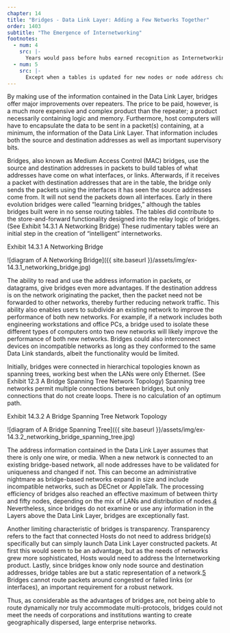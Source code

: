 ```yaml
---
chapter: 14
title: "Bridges - Data Link Layer: Adding a Few Networks Together"
order: 1403
subtitle: "The Emergence of Internetworking"
footnotes:
  - num: 4
    src: |-
      Years would pass before hubs earned recognition as Internetworking device. Initially, hubs were essentially wiring closets used to interconnect multiple token ring networks. (At this stage, hubs were Physical Layer devices.)
  - num: 5
    src: |-
      Except when a tables is updated for new nodes or node address changes.
---
```


By making use of the information contained in the Data Link Layer, bridges offer major improvements over repeaters. The price to be paid, however, is a much more expensive and complex product than the repeater; a product necessarily containing logic and memory. Furthermore, host computers will have to encapsulate the data to be sent in a packet(s) containing, at a minimum, the information of the Data Link Layer. That information includes both the source and destination addresses as well as important supervisory bits.

Bridges, also known as Medium Access Control (MAC) bridges, use the source and destination addresses in packets to build tables of what addresses have come on what interfaces, or links. Afterwards, if it receives a packet with destination addresses that are in the table, the bridge only sends the packets using the interfaces it has seen the source addresses come from. It will not send the packets down all interfaces. Early in there evolution bridges were called “learning bridges,” although the tables bridges built were in no sense routing tables. The tables did contribute to the store-and-forward functionality designed into the relay logic of bridges. (See Exhibit 14.3.1 A Networking Bridge) These rudimentary tables were an initial step in the creation of “intelligent” internetworks.

Exhibit 14.3.1 A Networking Bridge

![diagram of A Networking Bridge]({{ site.baseurl }}/assets/img/ex-14.3.1_networking_bridge.jpg)

The ability to read and use the address information in packets, or datagrams, give bridges even more advantages. If the destination address is on the network originating the packet, then the packet need not be forwarded to other networks, thereby further reducing network traffic. This ability also enables users to subdivide an existing network to improve the performance of both new networks. For example, if a network includes both engineering workstations and office PCs, a bridge used to isolate these different types of computers onto two new networks will likely improve the performance of both new networks. Bridges could also interconnect devices on incompatible networks as long as they conformed to the same Data Link standards, albeit the functionality would be limited.

Initially, bridges were connected in hierarchical topologies known as spanning trees, working best when the LANs were only Ethernet. (See Exhibit 12.3 A Bridge Spanning Tree Network Topology) Spanning tree networks permit multiple connections between bridges, but only connections that do not create loops. There is no calculation of an optimum path.

Exhibit 14.3.2 A Bridge Spanning Tree Network Topology

![diagram of A Bridge Spanning Tree]({{ site.baseurl }}/assets/img/ex-14.3.2_networking_bridge_spanning_tree.jpg)

The address information contained in the Data Link Layer assumes that there is only one wire, or media. When a new network is connected to an existing bridge-based network, all node addresses have to be validated for uniqueness and changed if not. This can become an administrative nightmare as bridge-based networks expand in size and include incompatible networks, such as DECnet or AppleTalk. The processing efficiency of bridges also reached an effective maximum of between thirty and fifty nodes, depending on the mix of LANs and distribution of nodes.<a name="fnloc4" href="#fn4">4</a>  Nevertheless, since bridges do not examine or use any information in the Layers above the Data Link Layer, bridges are exceptionally fast.

Another limiting characteristic of bridges is transparency. Transparency refers to the fact that connected Hosts do not need to address bridge(s) specifically but can simply launch Data Link Layer constructed packets. At first this would seem to be an advantage, but as the needs of networks grew more sophisticated, Hosts would need to address the Internetworking product. Lastly, since bridges know only node source and destination addresses, bridge tables are but a static representation of a network.<a name="fnloc5" href="#fn5">5</a>  Bridges cannot route packets around congested or failed links (or interfaces), an important requirement for a robust network.

Thus, as considerable as the advantages of bridges are, not being able to route dynamically nor truly accommodate multi-protocols, bridges could not meet the needs of corporations and institutions wanting to create geographically dispersed, large enterprise networks.
